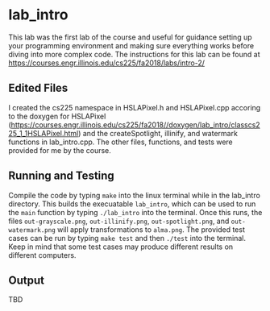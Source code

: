 # lab_intro
This lab was the first lab of the course and useful for guidance setting up your programming environment and making sure everything works before diving into more complex code.
The instructions for this lab can be found at https://courses.engr.illinois.edu/cs225/fa2018/labs/intro-2/  

## Edited Files
I created the cs225 namespace in HSLAPixel.h and HSLAPixel.cpp accoring to the doxygen for HSLAPixel
(https://courses.engr.illinois.edu/cs225/fa2018//doxygen/lab_intro/classcs225_1_1HSLAPixel.html)
and the createSpotlight, illinify, and watermark functions in lab_intro.cpp. The other files, functions, and tests were provided for me by the course.

## Running and Testing
Compile the code by typing <code>make</code> into the linux terminal while in the lab_intro directory.
This builds the execuatable <code>lab_intro</code>, which can be used to run the <code>main</code> function by typing <code>./lab_intro</code> into the terminal.
Once this runs, the files <code>out-grayscale.png</code>, <code>out-illinify.png</code>, <code>out-spotlight.png</code>, and <code>out-watermark.png</code>
 will apply transformations to <code>alma.png</code>.
The provided test cases can be run by typing <code>make test</code> and then <code>./test</code> into the terminal.
Keep in mind that some test cases may produce different results on different computers.

## Output
TBD
